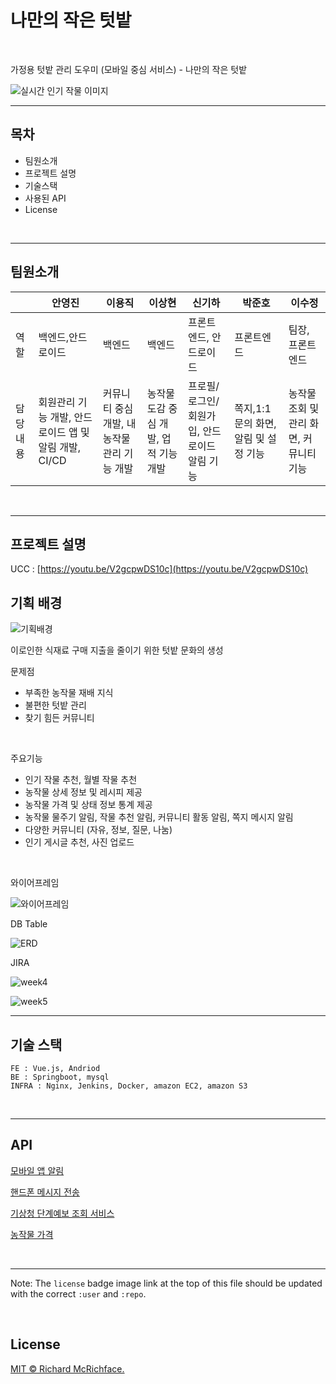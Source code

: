 # **나만의 작은 텃밭**

</br>

가정용 텃밭 관리 도우미 (모바일 중심 서비스) - 나만의 작은 텃밭

![실시간 인기 작물 이미지](https://github.com/ayj8655/Readme_Images/blob/main/najacbat/%EB%A9%94%EC%9D%B8%EC%9D%B4%EB%AF%B8%EC%A7%80.png?raw=true)


---
## **목차**

- 팀원소개
- 프로젝트 설명
- 기술스택
- 사용된 API
- License

</br>

---

## **팀원소개**

|  | 안영진 | 이용직 | 이상현 | 신기하 | 박준호 | 이수정 |
| --- | --- | --- | --- | --- | --- | --- |
| 역할 | 백엔드,안드로이드 | 백엔드 | 백엔드 | 프론트엔드, 안드로이드 | 프론트엔드 | 팀장, 프론트엔드 |
| 담당내용 | 회원관리 기능 개발, 안드로이드 앱 및 알림 개발, CI/CD | 커뮤니티 중심개발, 내 농작물 관리 기능 개발 | 농작물 도감 중심 개발, 업적 기능 개발  | 프로필/로그인/회원가입, 안드로이드 알림 기능 | 쪽지,1:1문의 화면, 알림 및 설정 기능 | 농작물 조회 및 관리 화면, 커뮤니티 기능 |

</br>

---
## **프로젝트 설명**

UCC : [https://youtu.be/V2gcpwDS10c](https://youtu.be/V2gcpwDS10c)


## 기획 배경

![기획배경](https://github.com/ayj8655/Readme_Images/blob/main/najacbat/%EA%B8%B0%ED%9A%8D%EB%B0%B0%EA%B2%BD.png?raw=true)

이로인한 식재료 구매 지출을 줄이기 위한 텃밭 문화의 생성


문제점
- 부족한 농작물 재배 지식
- 불편한 텃밭 관리
- 찾기 힘든 커뮤니티


</br>

주요기능

- 인기 작물 추천, 월별 작물 추천
- 농작물 상세 정보 및 레시피 제공
- 농작물 가격 및 상태 정보 통계 제공
- 농작물 물주기 알림, 작물 추천 알림, 커뮤니티 활동 알림, 쪽지 메시지 알림
- 다양한 커뮤니티 (자유, 정보, 질문, 나눔)
- 인기 게시글 추천, 사진 업로드

</br>

와이어프레임

![와이어프레임](https://github.com/ayj8655/Readme_Images/blob/main/najacbat/wireframe.png?raw=true)
<br>

DB Table

![ERD](https://github.com/ayj8655/Readme_Images/blob/main/najacbat/db.png?raw=true)
<br>


JIRA

![week4](https://github.com/ayj8655/Readme_Images/blob/main/najacbat/%EC%A7%80%EB%9D%BC4%EC%A3%BC.png?raw=true)

![week5](https://github.com/ayj8655/Readme_Images/blob/main/najacbat/%EC%A7%80%EB%9D%BC5%EC%A3%BC.png?raw=true)

---
## **기술 스택**

```
FE : Vue.js, Andriod
BE : Springboot, mysql
INFRA : Nginx, Jenkins, Docker, amazon EC2, amazon S3
```

</br>

---
## **API**


[모바일 앱 알림](https://firebase.google.com/products/cloud-messaging?hl=ko)

[핸드폰 메시지 전송](https://developer.coolsms.co.kr/developer)

[기상청 단계예보 조회 서비스](https://www.data.go.kr/data/15084084/openapi.do)

[농작물 가격](https://www.kamis.or.kr/customer/reference/openapi_list.do?action=detail&boardno=2)

</br>

---


Note: The `license` badge image link at the top of this file should be updated with the correct `:user` and `:repo`.

</br>


## **License**

[MIT © Richard McRichface.](https://www.notion.so/LICENSE)
